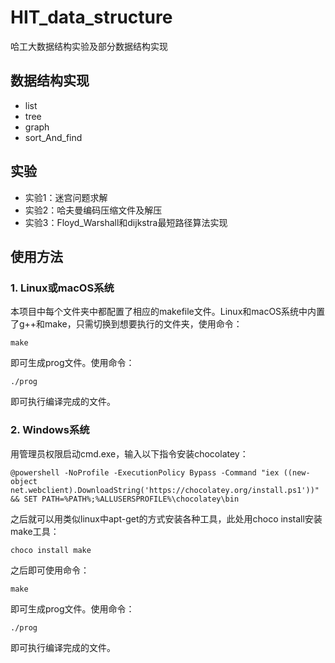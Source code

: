 # HIT_data_structure
哈工大数据结构实验及部分数据结构实现

## 数据结构实现
- list
- tree
- graph
- sort_And_find

## 实验
- 实验1：迷宫问题求解
- 实验2：哈夫曼编码压缩文件及解压
- 实验3：Floyd_Warshall和dijkstra最短路径算法实现

## 使用方法
### 1. Linux或macOS系统 <br>
本项目中每个文件夹中都配置了相应的makefile文件。Linux和macOS系统中内置了g++和make，只需切换到想要执行的文件夹，使用命令：<br>
```
make
```
即可生成prog文件。使用命令：
```
./prog
```
即可执行编译完成的文件。

### 2. Windows系统 <br>
用管理员权限启动cmd.exe，输入以下指令安装chocolatey：
```
@powershell -NoProfile -ExecutionPolicy Bypass -Command "iex ((new-object net.webclient).DownloadString('https://chocolatey.org/install.ps1'))" && SET PATH=%PATH%;%ALLUSERSPROFILE%\chocolatey\bin
```
之后就可以用类似linux中apt-get的方式安装各种工具，此处用choco install安装make工具：<br>
```
choco install make
```
之后即可使用命令：
```
make
```
即可生成prog文件。使用命令：
```
./prog
```
即可执行编译完成的文件。